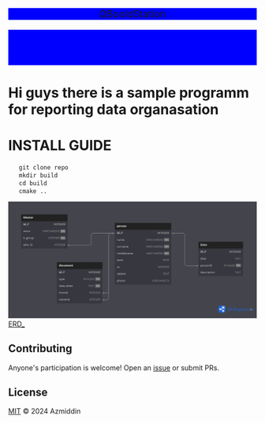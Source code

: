 <!-- <div align="right">
  Language:
    🇺🇸
  <a title="Chinese" href="./README.zh-CN.md">🇨🇳</a>
</div> -->

<div align="center" style="background:blue;font-size:20px;">QBooldStation</div>

<p align="center" 
  style="background:blue;font-size:20px;">
<br>
<br>
  <a href="https://github.com/RichardLitt/standard-readme"><img src="https://img.shields.io/badge/standard--readme-OK-green.svg?style=flat-square" alt=""></a>
  <a href="https://conventionalcommits.org"><img src="https://img.shields.io/badge/Conventional%20Commits-1.0.0-yellow.svg" alt=""></a>
  <a href="http://commitizen.github.io/cz-cli/"><img src="https://img.shields.io/badge/commitizen-friendly-brightgreen.svg" alt=""></a>
</p>

# Hi guys there is a sample programm for reporting data organasation
# INSTALL GUIDE
```shell
   git clone repo
   mkdir build
   cd build
   cmake ..
```
![](base/erd.png)
[ERD_](https://dbdiagram.io/d/658c3b0b89dea627999ff7b6)



## Contributing

Anyone's participation is welcome! Open an [issue](https://github.com/GigaDevelopper/QBoolReporter/issues) or submit PRs.

## License

[MIT](LICENSE) © 2024 Azmiddin
